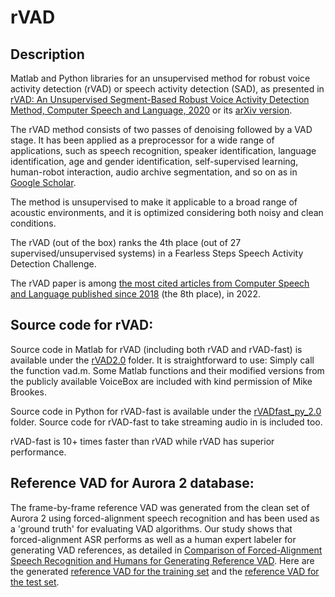 # rVAD

## Description
Matlab and Python libraries for an unsupervised method for robust voice activity detection (rVAD) or speech activity detection (SAD), as presented in [rVAD: An Unsupervised Segment-Based Robust Voice Activity Detection Method, Computer Speech and Language, 2020](https://www.sciencedirect.com/science/article/pii/S0885230819300920) or its [arXiv version](https://arxiv.org/abs/1906.03588). 

The rVAD method consists of two passes of denoising followed by a VAD stage. It has been applied as a preprocessor for a wide range of applications, such as speech recognition, speaker identification, language identification, age and gender identification, self-supervised learning, human-robot interaction, audio archive segmentation, and so on as in [Google Scholar](https://scholar.google.com/citations?view_op=view_citation&hl=en&user=fugL2E8AAAAJ&citation_for_view=fugL2E8AAAAJ:-mN3Mh-tlDkC).  

The method is unsupervised to make it applicable to a broad range of acoustic environments, and it is optimized considering both noisy and clean conditions. 

The rVAD (out of the box) ranks the 4th place (out of 27 supervised/unsupervised systems) in a Fearless Steps Speech Activity Detection Challenge. 

The rVAD paper is among [the most cited articles from Computer Speech and Language published since 2018](https://www.journals.elsevier.com/computer-speech-and-language/most-cited-articles) (the 8th place), in 2022.

## Source code for rVAD: 
Source code in Matlab for rVAD (including both rVAD and rVAD-fast) is available under the [rVAD2.0](rVAD2.0/) folder. It is straightforward to use: Simply call the function vad.m. Some Matlab functions and their modified versions from the publicly available VoiceBox are included with kind permission of Mike Brookes.  

Source code in Python for rVAD-fast is available under the [rVADfast_py_2.0](rVADfast_py_2.0/) folder. Source code for rVAD-fast to take streaming audio in is included too. 

rVAD-fast is 10+ times faster than rVAD while rVAD has superior performance. 

## Reference VAD for Aurora 2 database:
The frame-by-frame reference VAD was generated from the clean set of Aurora 2 using forced-alignment speech recognition and has been used as a 'ground truth' for evaluating VAD algorithms. Our study shows that forced-alignment ASR performs as well as a human expert labeler for generating VAD references, as detailed in [Comparison of Forced-Alignment Speech Recognition and Humans for Generating Reference VAD](https://www.isca-speech.org/archive/interspeech_2015/papers/i15_2937.pdf). Here are the generated [reference VAD for the training set](Aurora2TrainSet-ReferenceVAD.zip) and the [reference VAD for the test set](Aurora2TestSet-ReferenceVAD.zip). 

